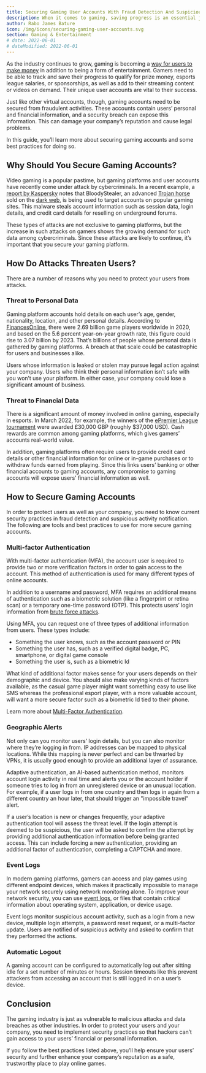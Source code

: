 ```yaml
---
title: Securing Gaming User Accounts With Fraud Detection And Suspicious Activity Notification
description: When it comes to gaming, saving progress is an essential job. Gaming user accounts do that and much more. However, just like any other virtual account, gaming accounts need to be secured from fraudulent activity as well. In this guide, learn about the significance of securing gaming accounts and the ways in which it can be done.
author: Rabo James Bature
icon: /img/icons/securing-gaming-user-accounts.svg
section: Gaming & Entertainment
# date: 2022-06-01
# dateModified: 2022-06-01
---
```


As the industry continues to grow, gaming is becoming a [way for users to make money](https://www.teknosassociates.com/how-do-professional-gamers-make-money/) in addition to being a form of entertainment. Gamers need to be able to track and save their progress to qualify for prize money, esports league salaries, or sponsorships, as well as add to their streaming content or videos on demand. Their unique user accounts are vital to their success.

Just like other virtual accounts, though, gaming accounts need to be secured from fraudulent activities. These accounts contain users’ personal and financial information, and a security breach can expose this information. This can damage your company’s reputation and cause legal problems.

In this guide, you’ll learn more about securing gaming accounts and some best practices for doing so.

## Why Should You Secure Gaming Accounts?
 
Video gaming is a popular pastime, but gaming platforms and user accounts have recently come under attack by cybercriminals. In a recent example, a [report by Kaspersky](https://www.kaspersky.com/about/press-releases/2021_bloodystealer-new-advanced-stealer-targets-accounts-of-popular-online-gaming-platforms) notes that BloodyStealer, an advanced [Trojan horse](https://us.norton.com/internetsecurity-malware-what-is-a-trojan.html) sold on the [dark web](https://www.avast.com/c-dark-web), is being used to target accounts on popular gaming sites. This malware steals account information such as session data, login details, and credit card details for reselling on underground forums.

These types of attacks are not exclusive to gaming platforms, but the increase in such attacks on gamers shows the growing demand for such data among cybercriminals. Since these attacks are likely to continue, it’s important that you secure your gaming platform.

## How Do Attacks Threaten Users?

There are a number of reasons why you need to protect your users from attacks.

### Threat to Personal Data

Gaming platform accounts hold details on each user’s age, gender, nationality, location, and other personal details. According to [FinancesOnline](https://financesonline.com/number-of-gamers-worldwide/), there were 2.69 billion game players worldwide in 2020, and based on the 5.6 percent year-on-year growth rate, this figure could rise to 3.07 billion by 2023. That’s billions of people whose personal data is gathered by gaming platforms. A breach at that scale could be catastrophic for users and businesses alike.

Users whose information is leaked or stolen may pursue legal action against your company. Users who think their personal information isn’t safe with you won’t use your platform. In either case, your company could lose a significant amount of business.

### Threat to Financial Data

There is a significant amount of money involved in online gaming, especially in esports. In March 2022, for example, the winners of the [ePremier League tournament](https://www.skysports.com/football/news/11095/12576565/norwich-city-crowned-2021-22-epremier-league-champions) were awarded £30,000 GBP (roughly $37,000 USD). Cash rewards are common among gaming platforms, which gives gamers’ accounts real-world value.

In addition, gaming platforms often require users to provide credit card details or other financial information for online or in-game purchases or to withdraw funds earned from playing. Since this links users’ banking or other financial accounts to gaming accounts, any compromise to gaming accounts will expose users’ financial information as well.

## How to Secure Gaming Accounts

In order to protect users as well as your company, you need to know current security practices in fraud detection and suspicious activity notification. The following are tools and best practices to use for more secure gaming accounts.

### Multi-factor Authentication

With multi-factor authentication (MFA), the account user is required to provide two or more verification factors in order to gain access to the account. This method of authentication is used for many different types of online accounts.

In addition to a username and password, MFA requires an additional means of authentication such as a biometric solution (like a fingerprint or retina scan) or a temporary one-time password (OTP). This protects users’ login information from [brute force attacks](https://www.kaspersky.com/resource-center/definitions/brute-force-attack).

Using MFA, you can request one of three types of additional information from users. These types include: 

* Something the user knows, such as the account password or PIN
* Something the user has, such as a verified digital badge, PC, smartphone, or digital game console
* Something the user is, such as a biometric Id

What kind of additional factor makes sense for your users depends on their demographic and device. You should also make varying kinds of factors available, as the casual game player might want something easy to use like SMS whereas the professional esport player, with a more valuable account, will want a more secure factor such as a biometric Id tied to their phone.

Learn more about [Multi-Factor Authentication](/articles/authentication/multi-factor-authentication).

### Geographic Alerts

Not only can you monitor users’ login details, but you can also monitor where they’re logging in from. IP addresses can be mapped to physical locations. While this mapping is never perfect and can be thwarted by VPNs, it is usually good enough to provide an additional layer of assurance.

Adaptive authentication, an AI-based authentication method, monitors account login activity in real time and alerts you or the account holder if someone tries to log in from an unregistered device or an unusual location. For example, if a user logs in from one country and then logs in again from a different country an hour later, that should trigger an "impossible travel" alert.

If a user’s location is new or changes frequently, your adaptive authentication tool will assess the threat level. If the login attempt is deemed to be suspicious, the user will be asked to confirm the attempt by providing additional authentication information before being granted access. This can include forcing a new authentication, providing an additional factor of authentication, completing a CAPTCHA and more.

### Event Logs

In modern gaming platforms, gamers can access and play games using different endpoint devices, which makes it practically impossible to manage your network securely using network monitoring alone. To improve your network security, you can use [event logs](https://www.techopedia.com/definition/25410/event-log-networking), or files that contain critical information about operating system, application, or device usage.

Event logs monitor suspicious account activity, such as a login from a new device, multiple login attempts, a password reset request, or a multi-factor update. Users are notified of suspicious activity and asked to confirm that they performed the actions.
  
### Automatic Logout

A gaming account can be configured to automatically log out after sitting idle for a set number of minutes or hours. Session timeouts like this prevent attackers from accessing an account that is still logged in on a user’s device.

## Conclusion 

The gaming industry is just as vulnerable to malicious attacks and data breaches as other industries. In order to protect your users and your company, you need to implement security practices so that hackers can’t gain access to your users’ financial or personal information.

If you follow the best practices listed above, you’ll help ensure your users’ security and further enhance your company’s reputation as a safe, trustworthy place to play online games.

